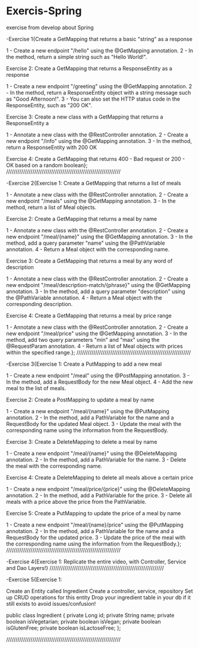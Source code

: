 # Exercis-Spring
exercise from develop about Spring

-Exercise 1{Create a GetMapping that returns a basic "string" as a response

1 - Create a new endpoint "/hello" using the @GetMapping annotation. 2 - In the method, return a simple string such as "Hello World!".

Exercise 2: Create a GetMapping that returns a ResponseEntity as a response

1 - Create a new endpoint "/greeting" using the @GetMapping annotation. 2 - In the method, return a ResponseEntity object with a string message such as "Good Afternoon!". 3 - You can also set the HTTP status code in the ResponseEntity, such as "200 OK".

Exercise 3: Create a new class with a GetMapping that returns a ResponseEntity a

1 - Annotate a new class with the @RestController annotation. 2 - Create a new endpoint "/info" using the @GetMapping annotation. 3 - In the method, return a ResponseEntity with 200 OK

Exercise 4: Create a GetMapping that returns 400 - Bad request or 200 - OK based on a random boolean};
/////////////////////////////////////////////////////////////

-Exercise 2{Exercise 1: Create a GetMapping that returns a list of meals

1 - Annotate a new class with the @RestController annotation. 2 - Create a new endpoint "/meals" using the @GetMapping annotation. 3 - In the method, return a list of Meal objects.

Exercise 2: Create a GetMapping that returns a meal by name

1 - Annotate a new class with the @RestController annotation. 2 - Create a new endpoint "/meal/{name}" using the @GetMapping annotation. 3 - In the method, add a query parameter "name" using the @PathVariable annotation. 4 - Return a Meal object with the corresponding name.

Exercise 3: Create a GetMapping that returns a meal by any word of description

1 - Annotate a new class with the @RestController annotation. 2 - Create a new endpoint "/meal/description-match/{phrase}" using the @GetMapping annotation. 3 - In the method, add a query parameter "description" using the @PathVariable annotation. 4 - Return a Meal object with the corresponding description.

Exercise 4: Create a GetMapping that returns a meal by price range

1 - Annotate a new class with the @RestController annotation. 2 - Create a new endpoint "/meal/price" using the @GetMapping annotation. 3 - In the method, add two query parameters "min" and "max" using the @RequestParam annotation. 4 - Return a list of Meal objects with prices within the specified range.};
/////////////////////////////////////////////////////////////

-Exercise 3{Exercise 1: Create a PutMapping to add a new meal

1 - Create a new endpoint "/meal" using the @PostMapping annotation. 3 - In the method, add a RequestBody for the new Meal object. 4 - Add the new meal to the list of meals.

Exercise 2: Create a PostMapping to update a meal by name

1 - Create a new endpoint "/meal/{name}" using the @PutMapping annotation. 2 - In the method, add a PathVariable for the name and a RequestBody for the updated Meal object. 3 - Update the meal with the corresponding name using the information from the RequestBody.

Exercise 3: Create a DeleteMapping to delete a meal by name

1 - Create a new endpoint "/meal/{name}" using the @DeleteMapping annotation. 2 - In the method, add a PathVariable for the name. 3 - Delete the meal with the corresponding name.

Exercise 4: Create a DeleteMapping to delete all meals above a certain price

1 - Create a new endpoint "/meal/price/{price}" using the @DeleteMapping annotation. 2 - In the method, add a PathVariable for the price. 3 - Delete all meals with a price above the price from the PathVariable.

Exercise 5: Create a PutMapping to update the price of a meal by name

1 - Create a new endpoint "/meal/{name}/price" using the @PutMapping annotation. 2 - In the method, add a PathVariable for the name and a RequestBody for the updated price. 3 - Update the price of the meal with the corresponding name using the information from the RequestBody.};
/////////////////////////////////////////////////////////////

-Exercise 4{Exercise 1: Replicate the entire video, with Controller, Service and Dao Layers!}
/////////////////////////////////////////////////////////////

-Exercise 5{Exercise 1:

Create an Entity called Ingredient
Create a controller, service, repository
Set up CRUD operations for this entity
Drop your ingredient table in your db if it still exists to avoid issues/confusion!

public class Ingredient {
    private Long id;
    private String name;
    private boolean isVegetarian;
    private boolean isVegan;
    private boolean isGlutenFree;
    private boolean isLactoseFree;
};

/////////////////////////////////////////////////////////////
